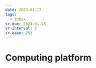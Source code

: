 ```yaml
---
date: 2023-03-17
tags:
  - inbox
sr-due: 2024-01-28
sr-interval: 3
sr-ease: 252
---
```

# Computing platform
